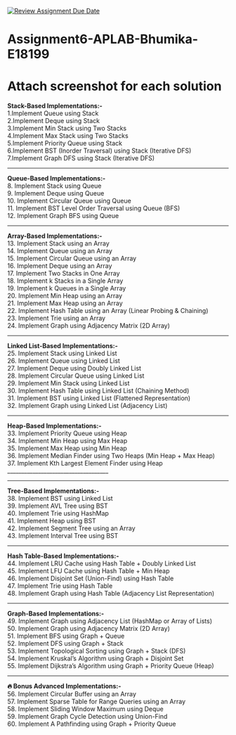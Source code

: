 [![Review Assignment Due Date](https://classroom.github.com/assets/deadline-readme-button-22041afd0340ce965d47ae6ef1cefeee28c7c493a6346c4f15d667ab976d596c.svg)](https://classroom.github.com/a/u_wzLB2f)
# Assignment6-APLAB-Bhumika-E18199
# Attach screenshot for each solution

**Stack-Based Implementations:-**</br>
   1.Implement Queue using Stack</br>
   2.Implement Deque using Stack</br>
   3.Implement Min Stack using Two Stacks</br>
   4.Implement Max Stack using Two Stacks</br>
   5.Implement Priority Queue using Stack</br>
   6.Implement BST (Inorder Traversal) using Stack (Iterative DFS)</br>
   7.Implement Graph DFS using Stack (Iterative DFS)</br>
   ____________________________________
   
 **Queue-Based Implementations:-**</br>
8.	Implement Stack using Queue</br>
9.	Implement Deque using Queue</br>
10.	Implement Circular Queue using Queue</br>
11.	Implement BST Level Order Traversal using Queue (BFS)</br>
12.	Implement Graph BFS using Queue</br>
________________________________________
**Array-Based Implementations:-**</br>
13.	Implement Stack using an Array</br>
14.	Implement Queue using an Array</br>
15.	Implement Circular Queue using an Array</br>
16.	Implement Deque using an Array</br>
17.	Implement Two Stacks in One Array</br>
18.	Implement k Stacks in a Single Array</br>
19.	Implement k Queues in a Single Array</br>
20.	Implement Min Heap using an Array</br>
21.	Implement Max Heap using an Array</br>
22.	Implement Hash Table using an Array (Linear Probing & Chaining)</br>
23.	Implement Trie using an Array</br>
24.	Implement Graph using Adjacency Matrix (2D Array)</br>
________________________________________
 **Linked List-Based Implementations:-**</br>
25.	Implement Stack using Linked List</br>
26.	Implement Queue using Linked List</br>
27.	Implement Deque using Doubly Linked List</br>
28.	Implement Circular Queue using Linked List</br>
29.	Implement Min Stack using Linked List</br>
30.	Implement Hash Table using Linked List (Chaining Method)</br>
31.	Implement BST using Linked List (Flattened Representation)</br>
32.	Implement Graph using Linked List (Adjacency List)</br>
________________________________________
**Heap-Based Implementations:-**</br>
33.	Implement Priority Queue using Heap</br>
34.	Implement Min Heap using Max Heap</br>
35.	Implement Max Heap using Min Heap</br>
36.	Implement Median Finder using Two Heaps (Min Heap + Max Heap)</br>
37.	Implement Kth Largest Element Finder using Heap</br>____________________________________
________________________________________
**Tree-Based Implementations:-**</br>
38.	Implement BST using Linked List</br>
39.	Implement AVL Tree using BST</br>
40.	Implement Trie using HashMap</br>
41.	Implement Heap using BST</br>
42.	Implement Segment Tree using an Array</br>
43.	Implement Interval Tree using BST</br>
________________________________________
 **Hash Table-Based Implementations:-**</br>
44.	Implement LRU Cache using Hash Table + Doubly Linked List</br>
45.	Implement LFU Cache using Hash Table + Min Heap</br>
46.	Implement Disjoint Set (Union-Find) using Hash Table</br>
47.	Implement Trie using Hash Table</br>
48.	Implement Graph using Hash Table (Adjacency List Representation)</br>
________________________________________
**Graph-Based Implementations:-**</br>
49.	Implement Graph using Adjacency List (HashMap or Array of Lists)</br>
50.	Implement Graph using Adjacency Matrix (2D Array)</br>
51.	Implement BFS using Graph + Queue</br>
52.	Implement DFS using Graph + Stack</br>
53.	Implement Topological Sorting using Graph + Stack (DFS)</br>
54.	Implement Kruskal’s Algorithm using Graph + Disjoint Set</br>
55.	Implement Dijkstra’s Algorithm using Graph + Priority Queue (Heap)</br> 
________________________________________
**🔥 Bonus Advanced Implementations:-**</br>
56.	Implement Circular Buffer using an Array</br>
57.	Implement Sparse Table for Range Queries using an Array</br>
58.	Implement Sliding Window Maximum using Deque</br>
59.	Implement Graph Cycle Detection using Union-Find</br>
60.	Implement A Pathfinding using Graph + Priority Queue</br>

